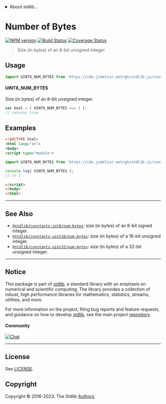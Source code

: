 <!--

@license Apache-2.0

Copyright (c) 2018 The Stdlib Authors.

Licensed under the Apache License, Version 2.0 (the "License");
you may not use this file except in compliance with the License.
You may obtain a copy of the License at

   http://www.apache.org/licenses/LICENSE-2.0

Unless required by applicable law or agreed to in writing, software
distributed under the License is distributed on an "AS IS" BASIS,
WITHOUT WARRANTIES OR CONDITIONS OF ANY KIND, either express or implied.
See the License for the specific language governing permissions and
limitations under the License.

-->


<details>
  <summary>
    About stdlib...
  </summary>
  <p>We believe in a future in which the web is a preferred environment for numerical computation. To help realize this future, we've built stdlib. stdlib is a standard library, with an emphasis on numerical and scientific computation, written in JavaScript (and C) for execution in browsers and in Node.js.</p>
  <p>The library is fully decomposable, being architected in such a way that you can swap out and mix and match APIs and functionality to cater to your exact preferences and use cases.</p>
  <p>When you use stdlib, you can be absolutely certain that you are using the most thorough, rigorous, well-written, studied, documented, tested, measured, and high-quality code out there.</p>
  <p>To join us in bringing numerical computing to the web, get started by checking us out on <a href="https://github.com/stdlib-js/stdlib">GitHub</a>, and please consider <a href="https://opencollective.com/stdlib">financially supporting stdlib</a>. We greatly appreciate your continued support!</p>
</details>

# Number of Bytes

[![NPM version][npm-image]][npm-url] [![Build Status][test-image]][test-url] [![Coverage Status][coverage-image]][coverage-url] <!-- [![dependencies][dependencies-image]][dependencies-url] -->

> Size (in bytes) of an 8-bit unsigned integer.



<section class="usage">

## Usage

```javascript
import UINT8_NUM_BYTES from 'https://cdn.jsdelivr.net/gh/stdlib-js/constants-uint8-num-bytes@v0.1.0-esm/index.mjs';
```

#### UINT8_NUM_BYTES

Size (in bytes) of an 8-bit unsigned integer.

```javascript
var bool = ( UINT8_NUM_BYTES === 1 );
// returns true
```

</section>

<!-- /.usage -->

<section class="examples">

## Examples

<!-- TODO: better example -->

<!-- eslint no-undef: "error" -->

```html
<!DOCTYPE html>
<html lang="en">
<body>
<script type="module">

import UINT8_NUM_BYTES from 'https://cdn.jsdelivr.net/gh/stdlib-js/constants-uint8-num-bytes@v0.1.0-esm/index.mjs';

console.log( UINT8_NUM_BYTES );
// => 1

</script>
</body>
</html>
```

</section>

<!-- /.examples -->

<!-- Section for related `stdlib` packages. Do not manually edit this section, as it is automatically populated. -->

<section class="related">

* * *

## See Also

-   <span class="package-name">[`@stdlib/constants-int8/num-bytes`][@stdlib/constants/int8/num-bytes]</span><span class="delimiter">: </span><span class="description">size (in bytes) of an 8-bit signed integer.</span>
-   <span class="package-name">[`@stdlib/constants-uint16/num-bytes`][@stdlib/constants/uint16/num-bytes]</span><span class="delimiter">: </span><span class="description">size (in bytes) of a 16-bit unsigned integer.</span>
-   <span class="package-name">[`@stdlib/constants-uint32/num-bytes`][@stdlib/constants/uint32/num-bytes]</span><span class="delimiter">: </span><span class="description">size (in bytes) of a 32-bit unsigned integer.</span>

</section>

<!-- /.related -->

<!-- Section for all links. Make sure to keep an empty line after the `section` element and another before the `/section` close. -->


<section class="main-repo" >

* * *

## Notice

This package is part of [stdlib][stdlib], a standard library with an emphasis on numerical and scientific computing. The library provides a collection of robust, high performance libraries for mathematics, statistics, streams, utilities, and more.

For more information on the project, filing bug reports and feature requests, and guidance on how to develop [stdlib][stdlib], see the main project [repository][stdlib].

#### Community

[![Chat][chat-image]][chat-url]

---

## License

See [LICENSE][stdlib-license].


## Copyright

Copyright &copy; 2016-2023. The Stdlib [Authors][stdlib-authors].

</section>

<!-- /.stdlib -->

<!-- Section for all links. Make sure to keep an empty line after the `section` element and another before the `/section` close. -->

<section class="links">

[npm-image]: http://img.shields.io/npm/v/@stdlib/constants-uint8-num-bytes.svg
[npm-url]: https://npmjs.org/package/@stdlib/constants-uint8-num-bytes

[test-image]: https://github.com/stdlib-js/constants-uint8-num-bytes/actions/workflows/test.yml/badge.svg?branch=v0.1.0
[test-url]: https://github.com/stdlib-js/constants-uint8-num-bytes/actions/workflows/test.yml?query=branch:v0.1.0

[coverage-image]: https://img.shields.io/codecov/c/github/stdlib-js/constants-uint8-num-bytes/main.svg
[coverage-url]: https://codecov.io/github/stdlib-js/constants-uint8-num-bytes?branch=main

<!--

[dependencies-image]: https://img.shields.io/david/stdlib-js/constants-uint8-num-bytes.svg
[dependencies-url]: https://david-dm.org/stdlib-js/constants-uint8-num-bytes/main

-->

[chat-image]: https://img.shields.io/gitter/room/stdlib-js/stdlib.svg
[chat-url]: https://app.gitter.im/#/room/#stdlib-js_stdlib:gitter.im

[stdlib]: https://github.com/stdlib-js/stdlib

[stdlib-authors]: https://github.com/stdlib-js/stdlib/graphs/contributors

[umd]: https://github.com/umdjs/umd
[es-module]: https://developer.mozilla.org/en-US/docs/Web/JavaScript/Guide/Modules

[deno-url]: https://github.com/stdlib-js/constants-uint8-num-bytes/tree/deno
[umd-url]: https://github.com/stdlib-js/constants-uint8-num-bytes/tree/umd
[esm-url]: https://github.com/stdlib-js/constants-uint8-num-bytes/tree/esm
[branches-url]: https://github.com/stdlib-js/constants-uint8-num-bytes/blob/main/branches.md

[stdlib-license]: https://raw.githubusercontent.com/stdlib-js/constants-uint8-num-bytes/main/LICENSE

<!-- <related-links> -->

[@stdlib/constants/int8/num-bytes]: https://github.com/stdlib-js/constants-int8-num-bytes/tree/esm

[@stdlib/constants/uint16/num-bytes]: https://github.com/stdlib-js/constants-uint16-num-bytes/tree/esm

[@stdlib/constants/uint32/num-bytes]: https://github.com/stdlib-js/constants-uint32-num-bytes/tree/esm

<!-- </related-links> -->

</section>

<!-- /.links -->

